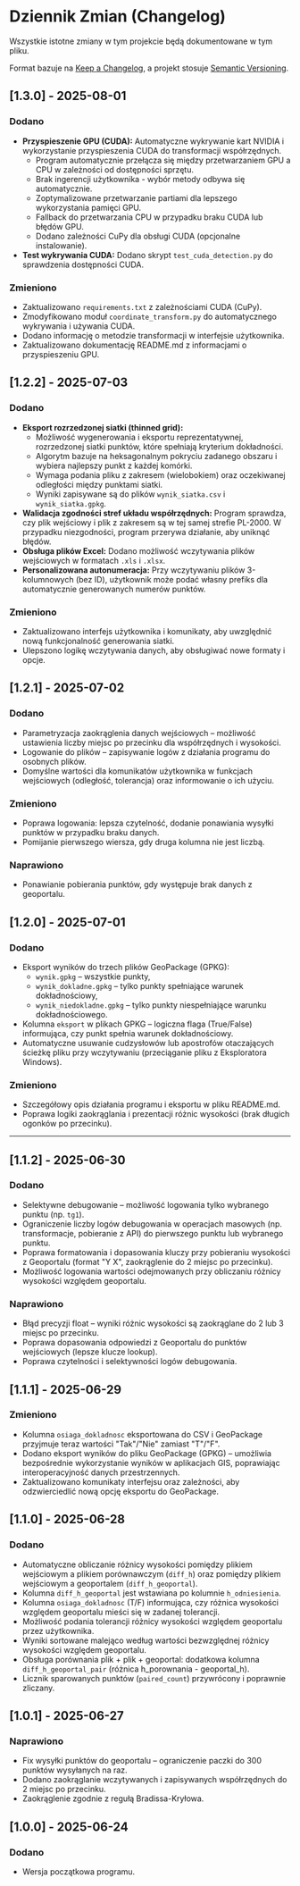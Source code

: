 # Dziennik Zmian (Changelog)

Wszystkie istotne zmiany w tym projekcie będą dokumentowane w tym pliku.

Format bazuje na [Keep a Changelog](https://keepachangelog.com/en/1.0.0/), a projekt stosuje [Semantic Versioning](https://semver.org/spec/v2.0.0.html).

## [1.3.0] - 2025-08-01

### Dodano

*   **Przyspieszenie GPU (CUDA):** Automatyczne wykrywanie kart NVIDIA i wykorzystanie przyspieszenia CUDA do transformacji współrzędnych.
    *   Program automatycznie przełącza się między przetwarzaniem GPU a CPU w zależności od dostępności sprzętu.
    *   Brak ingerencji użytkownika - wybór metody odbywa się automatycznie.
    *   Zoptymalizowane przetwarzanie partiami dla lepszego wykorzystania pamięci GPU.
    *   Fallback do przetwarzania CPU w przypadku braku CUDA lub błędów GPU.
    *   Dodano zależności CuPy dla obsługi CUDA (opcjonalne instalowanie).
*   **Test wykrywania CUDA:** Dodano skrypt `test_cuda_detection.py` do sprawdzenia dostępności CUDA.

### Zmieniono

*   Zaktualizowano `requirements.txt` z zależnościami CUDA (CuPy).
*   Zmodyfikowano moduł `coordinate_transform.py` do automatycznego wykrywania i używania CUDA.
*   Dodano informację o metodzie transformacji w interfejsie użytkownika.
*   Zaktualizowano dokumentację README.md z informacjami o przyspieszeniu GPU.

## [1.2.2] - 2025-07-03

### Dodano

*   **Eksport rozrzedzonej siatki (thinned grid):**
    *   Możliwość wygenerowania i eksportu reprezentatywnej, rozrzedzonej siatki punktów, które spełniają kryterium dokładności.
    *   Algorytm bazuje na heksagonalnym pokryciu zadanego obszaru i wybiera najlepszy punkt z każdej komórki.
    *   Wymaga podania pliku z zakresem (wielobokiem) oraz oczekiwanej odległości między punktami siatki.
    *   Wyniki zapisywane są do plików `wynik_siatka.csv` i `wynik_siatka.gpkg`.
*   **Walidacja zgodności stref układu współrzędnych:** Program sprawdza, czy plik wejściowy i plik z zakresem są w tej samej strefie PL-2000. W przypadku niezgodności, program przerywa działanie, aby uniknąć błędów.
*   **Obsługa plików Excel:** Dodano możliwość wczytywania plików wejściowych w formatach `.xls` i `.xlsx`.
*   **Personalizowana autonumeracja:** Przy wczytywaniu plików 3-kolumnowych (bez ID), użytkownik może podać własny prefiks dla automatycznie generowanych numerów punktów.

### Zmieniono

*   Zaktualizowano interfejs użytkownika i komunikaty, aby uwzględnić nową funkcjonalność generowania siatki.
*   Ulepszono logikę wczytywania danych, aby obsługiwać nowe formaty i opcje.

## [1.2.1] - 2025-07-02

### Dodano

* Parametryzacja zaokrąglenia danych wejściowych – możliwość ustawienia liczby miejsc po przecinku dla współrzędnych i wysokości.
* Logowanie do plików – zapisywanie logów z działania programu do osobnych plików.
* Domyślne wartości dla komunikatów użytkownika w funkcjach wejściowych (odległość, tolerancja) oraz informowanie o ich użyciu.

### Zmieniono

* Poprawa logowania: lepsza czytelność, dodanie ponawiania wysyłki punktów w przypadku braku danych.
* Pomijanie pierwszego wiersza, gdy druga kolumna nie jest liczbą.

### Naprawiono

* Ponawianie pobierania punktów, gdy występuje brak danych z geoportalu.

## [1.2.0] - 2025-07-01

### Dodano

* Eksport wyników do trzech plików GeoPackage (GPKG):
    * `wynik.gpkg` – wszystkie punkty,
    * `wynik_dokladne.gpkg` – tylko punkty spełniające warunek dokładnościowy,
    * `wynik_niedokladne.gpkg` – tylko punkty niespełniające warunku dokładnościowego.
* Kolumna `eksport` w plikach GPKG – logiczna flaga (True/False) informująca, czy punkt spełnia warunek dokładnościowy.
* Automatyczne usuwanie cudzysłowów lub apostrofów otaczających ścieżkę pliku przy wczytywaniu (przeciąganie pliku z Eksploratora Windows).

### Zmieniono

* Szczegółowy opis działania programu i eksportu w pliku README.md.
* Poprawa logiki zaokrąglania i prezentacji różnic wysokości (brak długich ogonków po przecinku).

---

## [1.1.2] - 2025-06-30

### Dodano

* Selektywne debugowanie – możliwość logowania tylko wybranego punktu (np. `tg1`).
* Ograniczenie liczby logów debugowania w operacjach masowych (np. transformacje, pobieranie z API) do pierwszego punktu lub wybranego punktu.
* Poprawa formatowania i dopasowania kluczy przy pobieraniu wysokości z Geoportalu (format "Y X", zaokrąglenie do 2 miejsc po przecinku).
* Możliwość logowania wartości odejmowanych przy obliczaniu różnicy wysokości względem geoportalu.

### Naprawiono

* Błąd precyzji float – wyniki różnic wysokości są zaokrąglane do 2 lub 3 miejsc po przecinku.
* Poprawa dopasowania odpowiedzi z Geoportalu do punktów wejściowych (lepsze klucze lookup).
* Poprawa czytelności i selektywności logów debugowania.

## [1.1.1] - 2025-06-29

### Zmieniono

* Kolumna `osiaga_dokladnosc` eksportowana do CSV i GeoPackage przyjmuje teraz wartości "Tak"/"Nie" zamiast "T"/"F".
* Dodano eksport wyników do pliku GeoPackage (GPKG) – umożliwia bezpośrednie wykorzystanie wyników w aplikacjach GIS, poprawiając interoperacyjność danych przestrzennych.
* Zaktualizowano komunikaty interfejsu oraz zależności, aby odzwierciedlić nową opcję eksportu do GeoPackage.

## [1.1.0] - 2025-06-28

### Dodano

* Automatyczne obliczanie różnicy wysokości pomiędzy plikiem wejściowym a plikiem porównawczym (`diff_h`) oraz pomiędzy plikiem wejściowym a geoportalem (`diff_h_geoportal`).
* Kolumna `diff_h_geoportal` jest wstawiana po kolumnie `h_odniesienia`.
* Kolumna `osiaga_dokladnosc` (T/F) informująca, czy różnica wysokości względem geoportalu mieści się w zadanej tolerancji.
* Możliwość podania tolerancji różnicy wysokości względem geoportalu przez użytkownika.
* Wyniki sortowane malejąco według wartości bezwzględnej różnicy wysokości względem geoportalu.
* Obsługa porównania plik + plik + geoportal: dodatkowa kolumna `diff_h_geoportal_pair` (różnica h_porownania - geoportal_h).
* Licznik sparowanych punktów (`paired_count`) przywrócony i poprawnie zliczany.

## [1.0.1] - 2025-06-27

### Naprawiono

* Fix wysyłki punktów do geoportalu – ograniczenie paczki do 300 punktów wysyłanych na raz.
* Dodano zaokrąglanie wczytywanych i zapisywanych współrzędnych do 2 miejsc po przecinku.
* Zaokrąglenie zgodnie z regułą Bradissa-Kryłowa.

## [1.0.0] - 2025-06-24

### Dodano

*   Wersja początkowa programu.